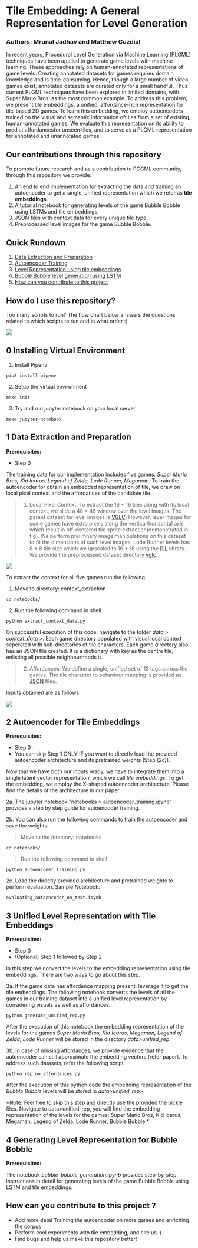 # Tile Embedding: A General Representation for Level Generation
### Authors: Mrunal Jadhav and Matthew Guzdial 

In  recent  years,  Procedural  Level  Generation  via  Machine Learning (PLGML) techniques have been applied to generate game levels with machine learning. These approaches rely on human-annotated representations of game levels. Creating annotated datasets for games requires domain knowledge and is time-consuming. Hence, though a large number of video games exist, annotated datasets are curated only for a small handful. Thus current PLGML techniques have been explored in limited domains, with Super Mario Bros. as the most common example. To address this problem, we present tile embeddings,  a  unified,  affordance-rich  representation  for  tile-based  2D  games.  To  learn  this  embedding,  we  employ  autoencoders trained on the visual and semantic information oft iles from a set of existing, human-annotated games. We evaluate this representation on its ability to predict affordancesfor unseen tiles, and to serve as a PLGML representation for annotated and unannotated games.

## Our contributions through this repository
To promote future research and as a contribution to PCGML community, through this repository we provide:
1. An end to end implementation for extracting the data and training an autoencoder to get a single, unified representation which we refer as **tile embeddings**.
2. A tutorial notebook for generating levels of the game Bubble Bobble using LSTMs and tile embeddings.
3. JSON files with context data for every unique tile type.
4. Preprocessed level images for the game Bubble Bobble. 

<!-- Paper: 
Please cite : -->

## Quick Rundown
1. [Data Extraction and Preparation](#1-data-extraction-and-preparation)
2. [Autoencoder Training](#2-autoencoder-for-tile-embeddings)
3. [Level Representation using tile embeddings](#3-unified-level-representation-with-tile-embeddings)
4. [Bubble Bobble level generation using LSTM](#4-generating-level-representation-for-bubble-bobble)
5. [How can you contribute to this project](#how-can-you-contribute-to-this-project-?)


## How do I use this repository?

Too many scripts to run? The flow chart below answers the questions related to which scripts to run and in what order :) 

<img src="images/roadmap.png">

## 0 Installing Virtual Environment
1. Install Pipenv
```
pip3 install pipenv
```
2. Setup the virtual environment 
```
make init
```
3. Try and run jupyter notebook on your local server
```
make jupyter-notebook
```

## 1 Data Extraction and Preparation
**Prerequisites:**
* Step 0

The training data for our implementation includes five games: *Super Mario Bros, Kid Icarus, Legend of Zelda, Lode Runner, Megaman*. To train the autoencoder for obtain an embedded representation of tile, we draw on local pixel context and the affordances of the candidate tile. 

> 1. Local Pixel Context: To extract the 16 * 16 tiles along with its local context, we slide a 48 * 48 window over the level images. The parent dataset for level images is [VGLC](https://github.com/TheVGLC/TheVGLC). However, level images for some games have extra pixels along the vertical/horizontal axis which result in off-centered tile sprite extraction(demonstrated in fig). We perform prelimnary image manipulations on this dataset to fit the dimensions of such level images. Lode Runner levels has 8 * 8 tile size which we upscaled to 16 * 16 using the [PIL](https://pillow.readthedocs.io/en/stable/) library. We provide the preprocessed dataset directory [vglc](https://github.com/js-mrunal/tile_embeddings/tree/main/data/vglc).

<img src="images/data_extraction.png">

To extract the context for all five games run the following. 
1. Move to directory: context_extraction
```
cd notebooks/
```

2. Run the following command in shell
```
python extract_context_data.py
```

On successful execution of this code, navigate to the folder *data > context_data >*. Each game directory populated with visual local context seperated with sub-directories of tile characters. Each game directory also has an JSON file created. It is a dictionary with key as the centre tile, enlisting all possible neighbourhoods it. 

> 2. Affordances: 
We define a single, unified set of 13 tags across the games. The tile character to behaviour mapping is provided as [JSON](https://github.com/js-mrunal/tile_embeddings/tree/main/data/json_files_trimmed_features) files. 
    
    
Inputs obtained are as follows: 

<img src="images/inputs.png">

## 2 Autoencoder for Tile Embeddings
**Prerequisites:**
* Step 0
* You can skip Step 1 ONLY IF you want to directly load the provided autoencoder architecture and its pretrained weights (Step (2c)).

Now that we have both our inputs ready, we have to integrate them into a single latent vector representation, which we call *tile embeddings*. To get the embedding, we employ the X-shaped autoencoder architecture. Please find the details of the architecture in our paper. 

2a. The jupyter notebook "notebooks > autoencoder_training.ipynb" provides a step by step guide for autoencoder training. 

2b. You can also run the following commands to train the autoencoder and save the weights:

> Move to the directory: notebooks
```
cd notebooks/
```
> Run the following command in shell
```
python autoencoder_training.py
```
2c. Load the directly provided architecture and pretrained weights to perform evaluation. Sample Notebook:  
```
evaluating_autoencoder_on_text.ipynb
```

## 3 Unified Level Representation with Tile Embeddings
**Prerequisites:**
* Step 0
* (Optional) Step 1 followed by Step 2 

In this step we convert the levels to the embedding representation using tile embeddings. There are two ways to go about this step. 

3a. If the game data has affordance mapping present, leverage it to get the tile embeddings. The following notebook converts the  levels of all the games in our training dataset into a unified level representation by considering visuals as well as affordances. 
```
python generate_unified_rep.py
```
After the execution of this notebook the embedding representation of the levels for the games *Super Mario Bros, Kid Icarus, Megaman, Legend of Zelda, Lode Runner* will be stored in the directory *data>unified_rep*. 

3b. In case of missing affordances, we provide evidence that the autoencoder can still approximate the embedding vectors (refer paper). To address such datasets, refer the following script
```
python rep_no_affordances.py
```
After the execution of this python code the embedding representation of the *Bubble Bobble* levels will be stored in *data>unified_rep>* 

*Note: Feel free to skip this step and directly use the provided the pickle files. Navigate to data>unified_rep, you will find the embedding representation of the levels for the games: Super Mario Bros, Kid Icarus, Megaman, Legend of Zelda, Lode Runner, Bubble Bobble *

## 4 Generating Level Representation for Bubble Bobble
**Prerequisites:**

The notebook *bubble_bobble_generation.ipynb* provides step-by-step instructions in detail for generating levels of the game Bubble Bobble using LSTM and tile embeddings.
 

## How can you contribute to this project ?
* Add more data! Training the autoencoder on more games and enriching the corpus 
* Perform cool experiments with tile embedding, and cite us :)
* Find bugs and help us make this repository better!

